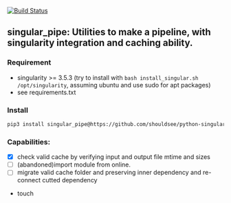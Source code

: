 [![Build Status](https://travis-ci.com/shouldsee/python-singular-pipe.svg?token=f6G1tkP8yesCfYdyDVrj&branch=master)](https://travis-ci.com/shouldsee/python-singular-pipe)

## singular_pipe: Utilities to make a pipeline, with singularity integration and caching ability.

### Requirement

- singularity >= 3.5.3 (try to install with `bash install_singular.sh /opt/singularity`, assuming ubuntu and use sudo for apt packages)
- see requirements.txt

### Install

```bash
pip3 install singular_pipe@https://github.com/shouldsee/python-singular-pipe/tarball/master --user
```


### Capabilities:

- [x] check valid cache by verifying input and output file mtime and sizes
- [ ] (abandoned)import module from online.
- [ ] migrate valid cache folder and preserving inner dependency and re-connect cutted dependency
- touch
